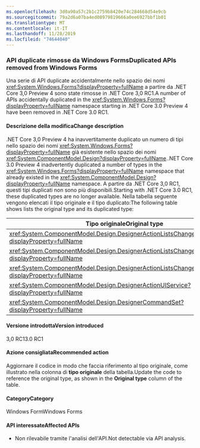 ```yaml
---
ms.openlocfilehash: 3d0a90a57c2b1c2759b8420e74c284668d54e9cb
ms.sourcegitcommit: 79a2d6a07ba4ed08979819666a0ee6927bbf1b01
ms.translationtype: MT
ms.contentlocale: it-IT
ms.lasthandoff: 11/28/2019
ms.locfileid: "74644040"
---
```

### <a name="duplicated-apis-removed-from-windows-forms"></a><span data-ttu-id="9aef7-101">API duplicate rimosse da Windows Forms</span><span class="sxs-lookup"><span data-stu-id="9aef7-101">Duplicated APIs removed from Windows Forms</span></span>

<span data-ttu-id="9aef7-102">Una serie di API duplicate accidentalmente nello spazio dei nomi <xref:System.Windows.Forms?displayProperty=fullName> a partire da .NET Core 3,0 Preview 4 sono state rimosse in .NET Core 3,0 RC1.</span><span class="sxs-lookup"><span data-stu-id="9aef7-102">A number of APIs accidentally duplicated in the <xref:System.Windows.Forms?displayProperty=fullName> namespace starting in .NET Core 3.0 Preview 4 have been removed in .NET Core 3.0 RC1.</span></span>

#### <a name="change-description"></a><span data-ttu-id="9aef7-103">Descrizione della modifica</span><span class="sxs-lookup"><span data-stu-id="9aef7-103">Change description</span></span>

<span data-ttu-id="9aef7-104">.NET Core 3,0 Preview 4 ha inavvertitamente duplicato un numero di tipi nello spazio dei nomi <xref:System.Windows.Forms?displayProperty=fullName> già esistente nello spazio dei nomi <xref:System.ComponentModel.Design?displayProperty=fullName>.</span><span class="sxs-lookup"><span data-stu-id="9aef7-104">.NET Core 3.0 Preview 4 inadvertently duplicated a number of types in the <xref:System.Windows.Forms?displayProperty=fullName> namespace that already existed in the <xref:System.ComponentModel.Design?displayProperty=fullName> namespace.</span></span> <span data-ttu-id="9aef7-105">A partire da .NET Core 3,0 RC1, questi tipi duplicati non sono più disponibili.</span><span class="sxs-lookup"><span data-stu-id="9aef7-105">Starting with .NET Core 3.0 RC1, these duplicated types are no longer available.</span></span> <span data-ttu-id="9aef7-106">Nella tabella seguente vengono elencati il tipo originale e il tipo duplicato:</span><span class="sxs-lookup"><span data-stu-id="9aef7-106">The following table shows lists the original type and its duplicated type:</span></span>

|<span data-ttu-id="9aef7-107">Tipo originale</span><span class="sxs-lookup"><span data-stu-id="9aef7-107">Original type</span></span>|<span data-ttu-id="9aef7-108">Tipo duplicato</span><span class="sxs-lookup"><span data-stu-id="9aef7-108">Duplicated type</span></span>|
|---|---|
|<xref:System.ComponentModel.Design.DesignerActionListsChangedEventArgs?displayProperty=fullName>|`System.Windows.Forms.DesignerActionListsChangedEventArgs`|
|<xref:System.ComponentModel.Design.DesignerActionListsChangedEventHandler?displayProperty=fullName>|`System.Windows.Forms.DesignerActionListsChangedEventHandler`|
|<xref:System.ComponentModel.Design.DesignerActionListsChangedType?displayProperty=fullName>|`System.Windows.Forms.DesignerActionListsChangedType`|
|<xref:System.ComponentModel.Design.DesignerActionUIService?displayProperty=fullName>|`System.Windows.Forms.DesignerActionUIService`|
|<xref:System.ComponentModel.Design.DesignerCommandSet?displayProperty=fullName>|`System.Windows.Forms.DesignerCommandSet`|

#### <a name="version-introduced"></a><span data-ttu-id="9aef7-109">Versione introdotta</span><span class="sxs-lookup"><span data-stu-id="9aef7-109">Version introduced</span></span>

<span data-ttu-id="9aef7-110">3,0 RC1</span><span class="sxs-lookup"><span data-stu-id="9aef7-110">3.0 RC1</span></span>

#### <a name="recommended-action"></a><span data-ttu-id="9aef7-111">Azione consigliata</span><span class="sxs-lookup"><span data-stu-id="9aef7-111">Recommended action</span></span>

<span data-ttu-id="9aef7-112">Aggiornare il codice in modo che faccia riferimento al tipo originale, come illustrato nella colonna di **tipo originale** della tabella.</span><span class="sxs-lookup"><span data-stu-id="9aef7-112">Update the code to reference the original type, as shown in the **Original type** column of the table.</span></span>

#### <a name="category"></a><span data-ttu-id="9aef7-113">Category</span><span class="sxs-lookup"><span data-stu-id="9aef7-113">Category</span></span>

<span data-ttu-id="9aef7-114">Windows Form</span><span class="sxs-lookup"><span data-stu-id="9aef7-114">Windows Forms</span></span>

#### <a name="affected-apis"></a><span data-ttu-id="9aef7-115">API interessate</span><span class="sxs-lookup"><span data-stu-id="9aef7-115">Affected APIs</span></span>

- <span data-ttu-id="9aef7-116">Non rilevabile tramite l'analisi dell'API.</span><span class="sxs-lookup"><span data-stu-id="9aef7-116">Not detectable via API analysis.</span></span>

<!--

### Affected APIs

- Not detectable via API analysis.

-->
